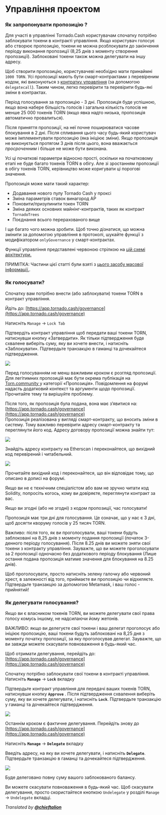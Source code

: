 # Управління проектом

### Як запропонувати пропозицію ?

Для участі в управлінні Tornado.Cash користувачам спочатку потрібно заблокувати токени в контракті управління. Якщо користувач голосує або створює пропозицію, токени не можна розблокувати до закінчення періоду виконання пропозиції \(8,25 днів з моменту створення пропозиції\). Заблоковані токени також можна делегувати на іншу адресу.

Щоб створити пропозицію, користувачеві необхідно мати принаймні `1000 TORN`. Усі пропозиції мають бути смарт-контрактами з перевіреним кодом, які виконуються з [контратку управління](https://etherscan.io/address/0x5efda50f22d34F262c29268506C5Fa42cB56A1Ce) \(за допомогою `delegatecall`\). Таким чином, легко перевірити та перевірити будь-які зміни в контрактах.

Період голосування за пропозицію - 3 дні. Пропозиція буде успішною, якщо вона набере більшість голосів і загальна кількість голосів не менше 25 000 токенів TORN \(якщо явка надто низька, пропозиція автоматично провалиться\).

Після приняття пропозиції, на неї почне поширюватися часове блокування в 2 дні. Після спливання цього часу будь-який користувач може імплементувати пропозицію \(яка ініціює зміни\). Якщо пропозиція не виконується протягом 3 днів після цього, вона вважається _просроченним_ і більше не може бути виконана.

Усі ці початкові параметри відносно прості, оскільки на початковому етапі не буде багато токенів TORN в обігу. Але зі зростанням пропозиції в обігу токенів TORN, керівництво може коригувати ці порогові значення.

Пропозиція може мати такий характер:

* Додавання нового пулу Tornado Cash у проксі
* Зміна параметрів ставок винагород AP
* Поновити/призупинити токен TORN
* Зміна деяких основних майнінг-контрактів, таких як контракт `TornadoTrees`
* Поєднання всього перерахованого вище

І ще багато чого можна зробити. Щоб точно дізнатися, що можна змінити за допомогою управління в протоколі, шукайте функції з модифікатором `onlyGovernance` у смарт-контрактах.

Функції управління представлені червоною стрілкою на [цій схемі архітектури.](https://viewer.diagrams.net/?highlight=0000ff&edit=_blank&layers=1&nav=1&title=tornado-cash-contract-overview.drawio#Uhttps%3A%2F%2Fraw.githubusercontent.com%2FRezan-vm%2Ftornado-cash-edu%2Fmain%2Ftornado-cash-contract-overview.drawio)

ПРИМІТКА: Частини цієї статті були взяті з [цього засобу масової інформації.](https://tornado-cash.medium.com/tornado-cash-governance-proposal-a55c5c7d0703).

### Як голосувати?

Спочатку вам потрібно внести \(або заблокувати\) токени TORN в контракт управління.

Йдіть до: [https://app.tornado.cash/governance](https://app.tornado.cash/governance)

Натисніть `Manage` -&gt; `Lock Tab`

Підтвердіть контракт управління щоб передати ваші токени TORN, натиснувши кнопку «Затвердити». Як тільки підтвердження буде схвалене виберіть суму, яку ви хочете внести, і натисніть «Заблокувати». Підтвердьте транзакцію в гаманці та дочекайтеся підтвердження.

![](.gitbook/assets/c05e5a1813edad280544b627b24002dc8d5adcf2.png)

Перед голосуванням не менш важливим кроком є розгляд пропозиції. 
 Для легітимних пропозицій має бути окрема публікація на [Torn.community ](https://torn.community/)у категорії «Пропозиція». Повідомлення на форумі надасть додатковий контекст та аргументи щодо пропозиції. Прочитайте тему та вирішуйте проблему. 

Після того, як пропозиція була подана, вона має з’явитися на:  
[https://app.tornado.cash/governance](https://app.tornado.cash/governance)  
 Пропозиція реалізована у вигляді смарт-контракту, що вносить зміни в систему. Тому важливо перевірити адресу смарт-контракту та переглянути його код. Адресу договору пропозиції можна знайти тут:

![](.gitbook/assets/181d612b6c57964bab59c8e5b766f5247211083d.png)

Знайдіть адресу контракту на Etherscan і переконайтеся, що вихідний код перевірений і читабельний.

![](.gitbook/assets/d2d37d169a94f09156e76fa522b7974cb7c9ac3f.png)

Прочитайте вихідний код і переконайтеся, що він відповідає тому, що описано в дописі на форумі.

Якщо ви не є технічним спеціалістом або вам не зручно читати код Solidity, попросіть когось, кому ви довіряєте, переглянути контракт за вас.

Якщо ви згодні (або не згодні) з кодом пропозиції, час голосувати!

Пропозиція має три дні для голосування. Це означає, що у нас є 3 дні, щоб досягти кворуму голосів у 25 тисяч TORN.

Важливо: після того, як ви проголосували, ваші токени будуть заблоковані на 8,25 днів з моменту подання пропозиції \(початок 3-денного періоду голосування\). Після 8.25 днів ви можете зняти свої токени з контракту управління. Зауважте, що ви можете проголосувати за 2 пропозиції одночасно без додаткового періоду блокування \(Лише остання подана пропозиція матиме значення для блокування на 8.25 днів\).

Щоб проголосувати, просто натисніть зелену галочку або червоний хрест, в залежності від того, приймаєте ви пропозицію чи відхиляєте. Підтвердьте транзакцію за допомогою Metamask, і ваш голос - прийнятий!

### Як делегувати голосування?

Якщо ви є власником токенів TORN, ви можете делегувати свої права голосу комусь іншому, не надсилаючи йому жетонів.

ВАЖЛИВО: якщо ви делегуєте свої токени і ваш делегат проголосує або ініціює пропозицію, ваші токени будуть заблоковані на 8,25 дня з моменту початку пропозиції, за яку проголосував делегат. Зауважте, що ви завжди можете скасувати повноваження в будь-який час.

Щоб отримати делегування, перейдіть до: [https://app.tornado.cash/governance](https://app.tornado.cash/governance)

Спочатку потрібно заблокувати свої токени в контракті управління. Натисніть **`Manage`** -&gt; **`Lock`** вкладку

Підтвердьте контракт управління для передачі ваших токенів TORN, натиснувши кнопку **`Approve`** . Після підтвердження схвалення виберіть суму, яку ви хочете делегувати, і натисніть **`Lock`**. Підтвердьте транзакцію у гаманці та дочекайтеся підтвердження.

![](.gitbook/assets/c05e5a1813edad280544b627b24002dc8d5adcf2%20%281%29.png)

Останнім кроком є фактичне делегування. Перейдіть знову до [https://app.tornado.cash/governance](https://app.tornado.cash/governance)

Натисніть **`Manage`** -&gt; **`Delegate`** вкладку

Введіть адресу, на яку ви хочете делегувати, і натисніть **`Delegate`**. Підтвердьте транзакцію в гаманці та дочекайтеся підтвердження.

![](.gitbook/assets/43c05d176d7f75a336af7a865565c9b23786b98c.png)

Буде делеговано повну суму вашого заблокованого балансу.

Ви можете скасувати повноваження в будь-який час. Щоб скасувати делегування, просто скористайтеся кнопкою `Undelegate` у розділі `Manage` -&gt; `Undelegate` вкладці.



_Translated by_ [_**@chieftalion**_](https://torn.community/u/chieftalion/)

